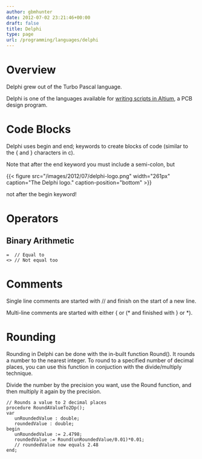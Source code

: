 ```yaml
---
author: gbmhunter
date: 2012-07-02 23:21:46+00:00
draft: false
title: Delphi
type: page
url: /programming/languages/delphi
---
```


# Overview




Delphi grew out of the Turbo Pascal language.




Delphi is one of the languages available for [writing scripts in Altium](http://blog.mbedded.ninja/electronics/other/altium/altium-scripting-and-using-the-api), a PCB design program.




# Code Blocks




Delphi uses begin and end; keywords to create blocks of code (similar to the { and } characters in c).




Note that after the end keyword you must include a semi-colon, but


{{< figure src="/images/2012/07/delphi-logo.png" width="261px" caption="The Delphi logo." caption-position="bottom" >}}


not after the begin keyword!




# Operators




## Binary Arithmetic



    
    =  // Equal to
    <> // Not equal too




# Comments




Single line comments are started with // and finish on the start of a new line.




Multi-line comments are started with either { or (* and finished with } or *).




# Rounding




Rounding in Delphi can be done with the in-built function Round(). It rounds a number to the nearest integer. To round to a specified number of decimal places, you can use this function in conjuction with the divide/multiply technique.




Divide the number by the precision you want, use the Round function, and then multiply it again by the precision.



    
    // Rounds a value to 2 decimal places
    procedure RoundAValueTo2Dp();
    var
       unRoundedValue : double;
       roundedValue : double;
    begin
       unRoundedValue := 2.4798;
       roundedValue := Round(unRoundedValue/0.01)*0.01;
       // roundedValue now equals 2.48
    end;



